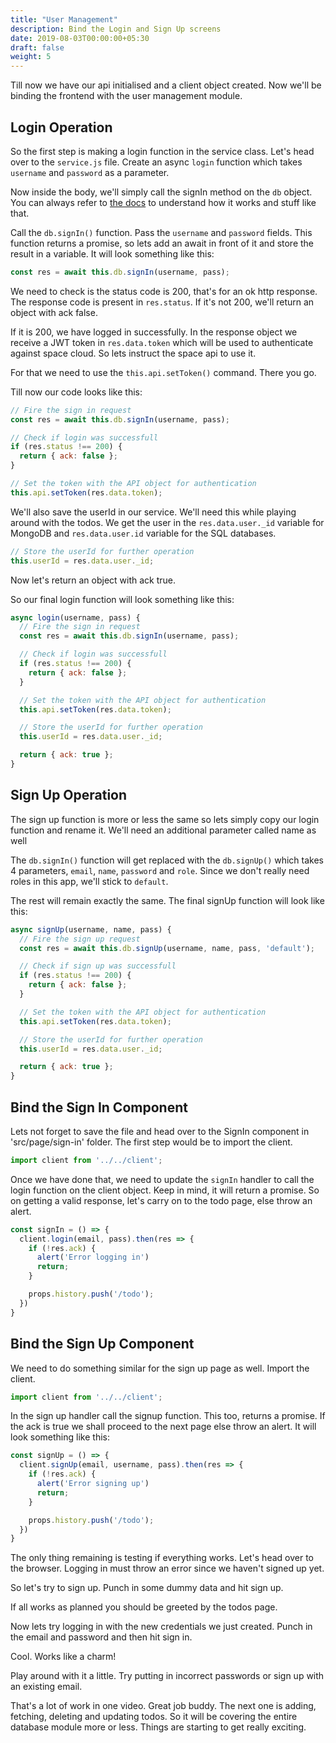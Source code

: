 ```yaml
---
title: "User Management"
description: Bind the Login and Sign Up screens
date: 2019-08-03T00:00:00+05:30
draft: false
weight: 5
---
```


Till now we have our api initialised and a client object created. Now we'll be binding the frontend with the user management module.

## Login Operation

So the first step is making a login function in the service class. Let's head over to the `service.js` file. Create an async `login` function which takes `username` and `password` as a parameter.

Now inside the body, we'll simply call the signIn method on the `db` object. You can always refer to [the docs](https://spaceuptech.com/docs/user-management/signin) to understand how it works and stuff like that.

Call the `db.signIn()` function. Pass the `username` and `password` fields. This function returns a promise, so lets add an await in front of it and store the result in a variable. It will look something like this:

```js
const res = await this.db.signIn(username, pass);
```

We need to check is the status code is 200, that's for an ok http response. The response code is present in `res.status`. If it's not 200, we'll return an object with ack false.

If it is 200, we have logged in successfully. In the response object we receive a JWT token in `res.data.token` which will be used to authenticate against space cloud. So lets instruct the space api to use it.

For that we need to use the `this.api.setToken()` command. There you go.

Till now our code looks like this:

```js
// Fire the sign in request
const res = await this.db.signIn(username, pass);

// Check if login was successfull
if (res.status !== 200) {
  return { ack: false };
}

// Set the token with the API object for authentication
this.api.setToken(res.data.token);
```

We'll also save the userId in our service. We'll need this while playing around with the todos. We get the user in the `res.data.user._id` variable for MongoDB and `res.data.user.id` variable for the SQL databases.

```js
// Store the userId for further operation
this.userId = res.data.user._id;
```

Now let's return an object with ack true.

So our final login function will look something like this:

```js
async login(username, pass) {
  // Fire the sign in request
  const res = await this.db.signIn(username, pass);

  // Check if login was successfull
  if (res.status !== 200) {
    return { ack: false };
  }

  // Set the token with the API object for authentication
  this.api.setToken(res.data.token);

  // Store the userId for further operation
  this.userId = res.data.user._id;

  return { ack: true };
}
```

## Sign Up Operation

The sign up function is more or less the same so lets simply copy our login function and rename it. We'll need an additional parameter called name as well

The `db.signIn()` function will get replaced with the `db.signUp()` which takes 4 parameters, `email`, `name`, `password` and `role`. Since we don't really need roles in this app, we'll stick to `default`.

The rest will remain exactly the same. The final signUp function will look like this:

```js
async signUp(username, name, pass) {
  // Fire the sign up request
  const res = await this.db.signUp(username, name, pass, 'default');

  // Check if sign up was successfull
  if (res.status !== 200) {
    return { ack: false };
  }

  // Set the token with the API object for authentication
  this.api.setToken(res.data.token);

  // Store the userId for further operation
  this.userId = res.data.user._id;

  return { ack: true };
}
```

## Bind the Sign In Component

Lets not forget to save the file and head over to the SignIn component in 'src/page/sign-in' folder. The first step would be to import the client.

```js
import client from '../../client';
```

Once we have done that, we need to update the `signIn` handler to call the login function on the client object. Keep in mind, it will return a promise. So on getting a valid response, let's carry on to the todo page, else throw an alert.

```js
const signIn = () => {
  client.login(email, pass).then(res => {
    if (!res.ack) {
      alert('Error logging in')
      return;
    }

    props.history.push('/todo');
  })
}
```

## Bind the Sign Up Component

We need to do something similar for the sign up page as well. Import the client.

```js
import client from '../../client';
```

In the sign up handler call the signup function. This too, returns a promise. If the ack is true we shall proceed to the next page else throw an alert. It will look something like this:

```js
const signUp = () => {
  client.signUp(email, username, pass).then(res => {
    if (!res.ack) {
      alert('Error signing up')
      return;
    }

    props.history.push('/todo');
  })
}
```

The only thing remaining is testing if everything works. Let's head over to the browser. Logging in must throw an error since we haven't signed up yet.

So let's try to sign up. Punch in some dummy data and hit sign up.

If all works as planned you should be greeted by the todos page. 

Now lets try logging in with the new credentials we just created. Punch in the email and password and then hit sign in.

Cool. Works like a charm!

Play around with it a little. Try putting in incorrect passwords or sign up with an existing email.

That's a lot of work in one video. Great job buddy. The next one is adding, fetching, deleting and updating todos. So it will be covering the entire database module more or less. Things are starting to get really exciting.
